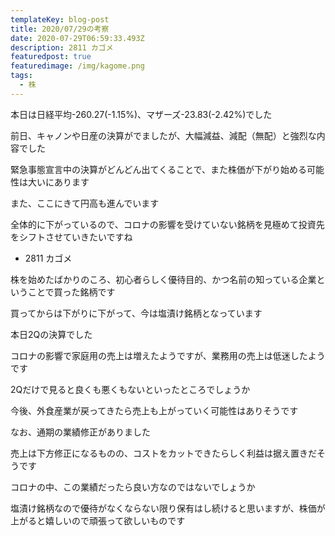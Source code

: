 ```yaml
---
templateKey: blog-post
title: 2020/07/29の考察
date: 2020-07-29T06:59:33.493Z
description: 2811 カゴメ
featuredpost: true
featuredimage: /img/kagome.png
tags:
  - 株
---
```

本日は日経平均-260.27(-1.15%)、マザーズ-23.83(-2.42%)でした

前日、キャノンや日産の決算がでましたが、大幅減益、減配（無配）と強烈な内容でした

緊急事態宣言中の決算がどんどん出てくることで、また株価が下がり始める可能性は大いにあります

また、ここにきて円高も進んでいます

全体的に下がっているので、コロナの影響を受けていない銘柄を見極めて投資先をシフトさせていきたいですね

* 2811 カゴメ

株を始めたばかりのころ、初心者らしく優待目的、かつ名前の知っている企業ということで買った銘柄です

買ってからは下がりに下がって、今は塩漬け銘柄となっています

本日2Qの決算でした

コロナの影響で家庭用の売上は増えたようですが、業務用の売上は低迷したようです

2Qだけで見ると良くも悪くもないといったところでしょうか

今後、外食産業が戻ってきたら売上も上がっていく可能性はありそうです

なお、通期の業績修正がありました

売上は下方修正になるものの、コストをカットできたらしく利益は据え置きだそうです

コロナの中、この業績だったら良い方なのではないでしょうか

塩漬け銘柄なので優待がなくならない限り保有はし続けると思いますが、株価が上がると嬉しいので頑張って欲しいものです